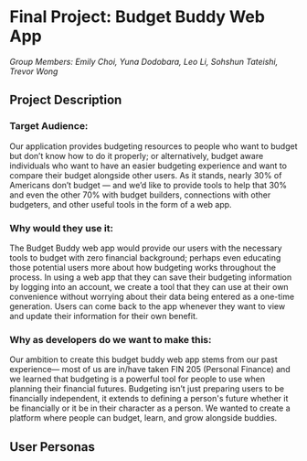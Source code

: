 # Final Project: Budget Buddy Web App
_Group Members: Emily Choi, Yuna Dodobara, Leo Li, Sohshun Tateishi, Trevor Wong_

## Project Description
### Target Audience:
Our application provides budgeting resources to people who want to budget but don’t know how to do it properly; or alternatively, budget aware individuals who want to have an easier budgeting experience and want to compare their budget alongside other users. As it stands, nearly 30% of Americans don’t budget — and we’d like to provide tools to help that 30% and even the other 70% with budget builders, connections with other budgeters, and other useful tools in the form of a web app.

### Why would they use it:
The Budget Buddy web app would provide our users with the necessary tools to budget with zero financial background; perhaps even educating those potential users more about how budgeting works throughout the process. In using a web app that they can save their budgeting information by logging into an account, we create a tool that they can use at their own convenience without worrying about their data being entered as a one-time generation. Users can come back to the app whenever they want to view and update their information for their own benefit.

### Why as developers do we want to make this:
Our ambition to create this budget buddy web app stems from our past experience— most of us are in/have taken FIN 205 (Personal Finance) and we learned that budgeting is a powerful tool for people to use when planning their financial futures. Budgeting isn’t just preparing users to be financially independent, it extends to defining a person's future whether it be financially or it be in their character as a person. We wanted to create a platform where people can budget, learn, and grow alongside buddies.

## User Personas

